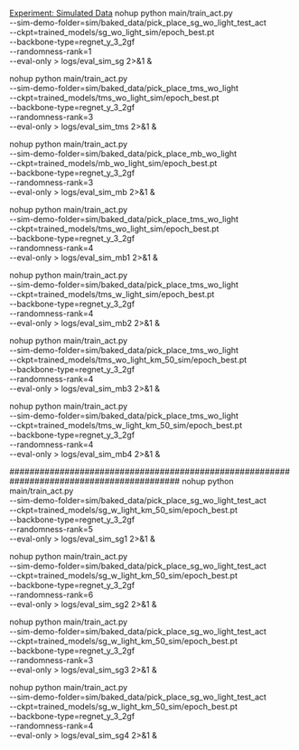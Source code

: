 
[Experiment: Simulated Data](#user-content-experiment-simulated-data)
nohup python main/train_act.py \
    --sim-demo-folder=sim/baked_data/pick_place_sg_wo_light_test_act\
    --ckpt=trained_models/sg_wo_light_sim/epoch_best.pt \
    --backbone-type=regnet_y_3_2gf \
    --randomness-rank=1 \
    --eval-only > logs/eval_sim_sg 2>&1 &

nohup python main/train_act.py \
    --sim-demo-folder=sim/baked_data/pick_place_tms_wo_light\
    --ckpt=trained_models/tms_wo_light_sim/epoch_best.pt \
    --backbone-type=regnet_y_3_2gf \
    --randomness-rank=3 \
    --eval-only > logs/eval_sim_tms 2>&1 &

nohup python main/train_act.py \
    --sim-demo-folder=sim/baked_data/pick_place_mb_wo_light\
    --ckpt=trained_models/mb_wo_light_sim/epoch_best.pt \
    --backbone-type=regnet_y_3_2gf \
    --randomness-rank=3 \
    --eval-only > logs/eval_sim_mb 2>&1 &




nohup python main/train_act.py \
    --sim-demo-folder=sim/baked_data/pick_place_tms_wo_light\
    --ckpt=trained_models/tms_wo_light_sim/epoch_best.pt \
    --backbone-type=regnet_y_3_2gf \
    --randomness-rank=4 \
    --eval-only > logs/eval_sim_mb1 2>&1 &

nohup python main/train_act.py \
    --sim-demo-folder=sim/baked_data/pick_place_tms_wo_light\
    --ckpt=trained_models/tms_w_light_sim/epoch_best.pt \
    --backbone-type=regnet_y_3_2gf \
    --randomness-rank=4 \
    --eval-only > logs/eval_sim_mb2 2>&1 &

nohup python main/train_act.py \
    --sim-demo-folder=sim/baked_data/pick_place_tms_wo_light\
    --ckpt=trained_models/tms_wo_light_km_50_sim/epoch_best.pt \
    --backbone-type=regnet_y_3_2gf \
    --randomness-rank=4 \
    --eval-only > logs/eval_sim_mb3 2>&1 &

nohup python main/train_act.py \
    --sim-demo-folder=sim/baked_data/pick_place_tms_wo_light\
    --ckpt=trained_models/tms_w_light_km_50_sim/epoch_best.pt \
    --backbone-type=regnet_y_3_2gf \
    --randomness-rank=4 \
    --eval-only > logs/eval_sim_mb4 2>&1 &

##########################################################################################
nohup python main/train_act.py \
    --sim-demo-folder=sim/baked_data/pick_place_sg_wo_light_test_act \
    --ckpt=trained_models/sg_w_light_km_50_sim/epoch_best.pt \
    --backbone-type=regnet_y_3_2gf \
    --randomness-rank=5 \
    --eval-only > logs/eval_sim_sg1 2>&1 &

nohup python main/train_act.py \
    --sim-demo-folder=sim/baked_data/pick_place_sg_wo_light_test_act \
    --ckpt=trained_models/sg_w_light_km_50_sim/epoch_best.pt \
    --backbone-type=regnet_y_3_2gf \
    --randomness-rank=6 \
    --eval-only > logs/eval_sim_sg2 2>&1 &

nohup python main/train_act.py \
    --sim-demo-folder=sim/baked_data/pick_place_sg_wo_light_test_act \
    --ckpt=trained_models/sg_w_light_km_50_sim/epoch_best.pt \
    --backbone-type=regnet_y_3_2gf \
    --randomness-rank=3 \
    --eval-only > logs/eval_sim_sg3 2>&1 &

nohup python main/train_act.py \
    --sim-demo-folder=sim/baked_data/pick_place_sg_wo_light_test_act \
    --ckpt=trained_models/sg_w_light_km_50_sim/epoch_best.pt \
    --backbone-type=regnet_y_3_2gf \
    --randomness-rank=4 \
    --eval-only > logs/eval_sim_sg4 2>&1 &

